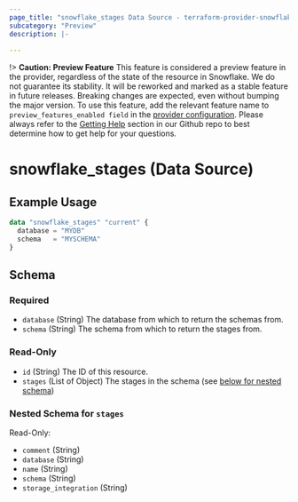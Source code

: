 ```yaml
---
page_title: "snowflake_stages Data Source - terraform-provider-snowflake"
subcategory: "Preview"
description: |-
  
---
```


!> **Caution: Preview Feature** This feature is considered a preview feature in the provider, regardless of the state of the resource in Snowflake. We do not guarantee its stability. It will be reworked and marked as a stable feature in future releases. Breaking changes are expected, even without bumping the major version. To use this feature, add the relevant feature name to `preview_features_enabled field` in the [provider configuration](https://registry.terraform.io/providers/Snowflake-Labs/snowflake/latest/docs#schema). Please always refer to the [Getting Help](https://github.com/Snowflake-Labs/terraform-provider-snowflake?tab=readme-ov-file#getting-help) section in our Github repo to best determine how to get help for your questions.

# snowflake_stages (Data Source)



## Example Usage

```terraform
data "snowflake_stages" "current" {
  database = "MYDB"
  schema   = "MYSCHEMA"
}
```

<!-- schema generated by tfplugindocs -->
## Schema

### Required

- `database` (String) The database from which to return the schemas from.
- `schema` (String) The schema from which to return the stages from.

### Read-Only

- `id` (String) The ID of this resource.
- `stages` (List of Object) The stages in the schema (see [below for nested schema](#nestedatt--stages))

<a id="nestedatt--stages"></a>
### Nested Schema for `stages`

Read-Only:

- `comment` (String)
- `database` (String)
- `name` (String)
- `schema` (String)
- `storage_integration` (String)
